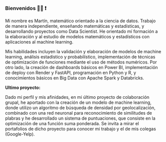 ### Bienvenidos  🧑‍💻 ❗

Mi nombre es Martín, matemático orientado a la ciencia de datos. Trabajo de manera independiente, enseñando matemáticas y estadísticas, y desarrollando proyectos como Data Scientist. He orientado mí formación a la elaboración y al estudio de modelos matemáticos y estadísticos con aplicaciones al machine learning.

Mis habilidades incluyen la validación y elaboración de modelos de machine learning, análisis estadístico y probabilístico, implementación de técnicas de optimización de funciones mediante el uso de métodos numéricos. Por otro lado, la creación de dashboards básicos en Power BI, implementación de deploy con Render y FastAPI, programación en Python y R, y conocimientos básicos en Big Data con Apache Spark y Databricks.

**Ultimo proyecto:**

Dado mi perfil y mis afinidades, en mi último proyecto de colaboración grupal, he aportado con la creación de un modelo de machine learning, donde utilizo un algoritmo de búsqueda de densidad por geolocalización, combinado con una red neuronal para reconocimiento de similitudes de plabras y he desarrollado un sistema de puntuaciones, que consiste en la optimización de una función suma ponderada. Se invita a mirar el portafolios de dicho proyecto para conocer mi trabajo y el de mis colegas  (Google-Yelp).
